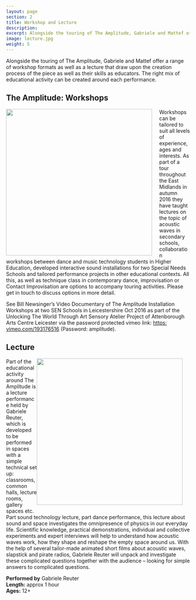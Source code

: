 ```yaml
---
layout: page
section: 2
title: Workshop and Lecture
description:
excerpt: Alongside the touring of The Amplitude, Gabriele and Mattef offer a range of workshop formats as well as a lecture that draw upon the creation process of the piece as well as their skills as educators. The right mix of educational activity can be created around each performance.
image: lecture.jpg
weight: 5
---
```

Alongside the touring of The Amplitude, Gabriele and Mattef offer a range of workshop formats as well as a lecture that draw upon the creation process of the piece as well as their skills as educators. The right mix of educational activity can be created around each performance.

## The Amplitude: Workshops

<img style="float: left; margin-left: 0px; margin-right: 20px; margin-bottom: 0px;" width="400px" src="../images/lecture1.jpg">
Workshops can be tailored to suit all levels of experience, ages and interests. As part of a tour throughout the East Midlands in autumn 2016 they have taught lectures on the topic of acoustic waves in secondary schools, collaboration workshops between dance and music technology students in Higher Education, developed interactive sound installations for two Special Needs Schools and tailored performance projects in other educational contexts. All this, as well as technique class in contemporary dance, improvisation or Contact Improvisation are options to accompany touring activities. Please get in touch to discuss options in more detail.

See Bill Newsinger’s Video Documentary of The Amplitude Installation Workshops at two SEN Schools in Leicestershire Oct 2016 as part of the Unlocking The World Through Art Sensory Atelier Project of Attenborough Arts Centre Leicester via the password protected vimeo link: <a href="https: vimeo.com/193176516">https: vimeo.com/193176516</a>
(Password: amplitude).



## Lecture

<img style="float: right; margin-left: 0px; margin-right: 20px; margin-bottom: 0px;" width="400px" src="../images/lecture2.jpg">Part of the educational activity around The Amplitude is a lecture performance held by Gabriele Reuter, which is developed to be performed in spaces with a simple technical set up: classrooms, common halls, lecture rooms, gallery spaces etc.  
Part sound technology lecture, part dance performance, this lecture about sound and space investigates the omnipresence of physics in our everyday life. Scientific knowledge, practical demonstrations, individual and collective experiments and expert interviews will help to understand how acoustic waves work, how they shape and reshape the empty space around us. With the help of several tailor-made animated short films about acoustic waves, slapstick and pirate radios, Gabriele Reuter will unpack and investigate these complicated questions together with the audience – looking for simple answers to complicated questions.

**Performed by** Gabriele Reuter  
**Length:** approx 1 hour  
**Ages:** 12+

